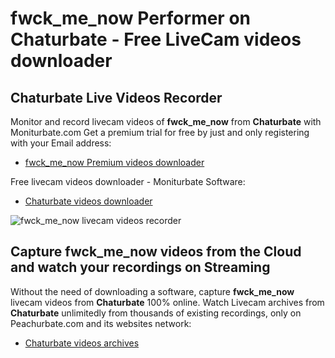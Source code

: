 # fwck_me_now Performer on Chaturbate - Free LiveCam videos downloader

## Chaturbate Live Videos Recorder

Monitor and record livecam videos of **fwck_me_now** from **Chaturbate** with Moniturbate.com
Get a premium trial for free by just and only registering with your Email address:
* [fwck_me_now Premium videos downloader](https://moniturbate.com/request-demo-licence-key.html)

Free livecam videos downloader - Moniturbate Software:
* [Chaturbate videos downloader](https://moniturbate.com/moniturbate-download-software.html)

![fwck_me_now livecam videos recorder](https://peachurnet.com/templates/moniturbate-software.png)


## Capture fwck_me_now videos from the Cloud and watch your recordings on Streaming

Without the need of downloading a software, capture **fwck_me_now** livecam videos from **Chaturbate** 100% online.
Watch Livecam archives from **Chaturbate** unlimitedly from thousands of existing recordings, only on Peachurbate.com and its websites network:
* [Chaturbate videos archives](https://peachurnet.com/)